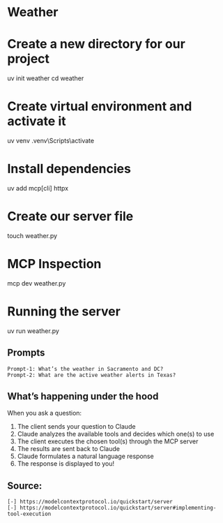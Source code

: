 # Weather

# Create a new directory for our project
uv init weather
cd weather

# Create virtual environment and activate it
uv venv
.venv\Scripts\activate

# Install dependencies
uv add mcp[cli] httpx

# Create our server file
touch weather.py

# MCP Inspection
mcp dev weather.py  

# Running the server
uv run weather.py

## Prompts
    Prompt-1: What’s the weather in Sacramento and DC?
    Prompt-2: What are the active weather alerts in Texas?

## What’s happening under the hood
When you ask a question:  

1. The client sends your question to Claude  
1. Claude analyzes the available tools and decides which one(s) to use  
1. The client executes the chosen tool(s) through the MCP server  
1. The results are sent back to Claude  
1. Claude formulates a natural language response  
1. The response is displayed to you!  

## Source:
    [-] https://modelcontextprotocol.io/quickstart/server
    [-] https://modelcontextprotocol.io/quickstart/server#implementing-tool-execution
